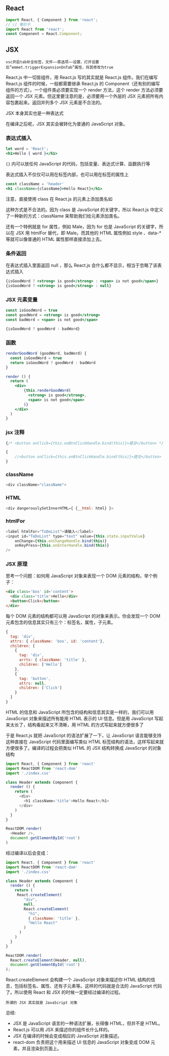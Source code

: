 
## React

```js
import React, { Component } from 'react';
// // 等价于
import React from 'react';
const Component = React.Component;
```


## JSX

`vsc开启tab补全标签，文件——首选项——设置，打开设置后”emmet.triggerExpansionOnTab”属性，将其修改为true`

React.js 中一切皆组件，用 React.js 写的其实就是 React.js 组件。我们在编写 React.js 组件的时候，一般都需要继承 React.js 的 Component（还有别的编写组件的方式）。一个组件类必须要实现一个 render 方法，这个 render 方法必须要返回一个 JSX 元素。但这里要注意的是，必须要用一个外层的 JSX 元素把所有内容包裹起来。返回并列多个 JSX 元素是不合法的。

JSX 本身其实也是一种表达式

在编译之后呢，JSX 其实会被转化为普通的 JavaScript 对象。

### 表达式插入

```jsx
let word = 'React';
<h1>Hello { word }</h1>
```
`{}` 内可以放任何 JavaScript 的代码，包括变量、表达式计算、函数执行等

表达式插入不仅仅可以用在标签内部，也可以用在标签的属性上

```jsx
const className = 'header'
<h1 className={className}>Hello React}</h1>
```

注意，直接使用 class 在 React.js 的元素上添加类名如 <div class=“xxx”> 这种方式是不合法的。因为 class 是 JavaScript 的关键字，所以 React.js 中定义了一种新的方式：className 来帮助我们给元素添加类名。

还有一个特例就是 for 属性，例如 <label for='male'>Male</label>，因为 for 也是 JavaScript 的关键字，所以在 JSX 用 htmlFor 替代，即 <label htmlFor='male'>Male</label>。而其他的 HTML 属性例如 style 、data-* 等就可以像普通的 HTML 属性那样直接添加上去。


### 条件返回

在表达式插入里面返回 null ，那么 React.js 会什么都不显示，相当于忽略了该表达式插入
```jsx
{isGoodWord ? <strong> is good</strong> : <span> is not good</span>}
{isGoodWord ? <strong> is good</strong> : null}
```

### JSX 元素变量

```jsx
const isGoodWord = true
const goodWord = <strong> is good</strong>
const badWord = <span> is not good</span>

{isGoodWord ? goodWord : badWord}
```


### 函数
```jsx
renderGoodWord (goodWord, badWord) {
  const isGoodWord = true
  return isGoodWord ? goodWord : badWord
}

render () {
  return (
    <div>
        {this.renderGoodWord(
          <strong> is good</strong>,
          <span> is not good</span>
        )}
    </div>
  )
}
```

### jsx 注释

```js
{/* <button onClick={this.onBtnClickHandle.bind(this)}>提交</button> */}

{
    //<button onClick={this.onBtnClickHandle.bind(this)}>提交</button>
}
```

### className

```js
<div className="className">
```

### HTML

```js
<div dangerouslySetInnerHTML={ {__html: html} }>
```

### htmlFor

```js
<label htmlFor="ToDoList">请输入</label>
<input id="ToDoList" type="text" value={this.state.inputValue}
    onChange={this.onChangeHandle.bind(this)}
    onKeyPress={this.onEnterHandle.bind(this)}
/>
```




### JSX 原理

思考一个问题：如何用 JavaScript 对象来表现一个 DOM 元素的结构，举个例子：

```html
<div class='box' id='content'>
  <div class='title'>Hello</div>
  <button>Click</button>
</div>
```

每个 DOM 元素的结构都可以用 JavaScript 的对象来表示。你会发现一个 DOM 元素包含的信息其实只有三个：标签名，属性，子元素。

```js
{
  tag: 'div',
  attrs: { className: 'box', id: 'content'},
  children: [
    {
      tag: 'div',
      arrts: { className: 'title' },
      children: ['Hello']
    },
    {
      tag: 'button',
      attrs: null,
      children: ['Click']
    }
  ]
}
```

HTML 的信息和 JavaScript 所包含的结构和信息其实是一样的，我们可以用 JavaScript 对象来描述所有能用 HTML 表示的 UI 信息。但是用 JavaScript 写起来太长了，结构看起来又不清晰，用 HTML 的方式写起来就方便很多了


于是 React.js 就把 JavaScript 的语法扩展了一下，让 JavaScript 语言能够支持这种直接在 JavaScript 代码里面编写类似 HTML 标签结构的语法，这样写起来就方便很多了。编译的过程会把类似 HTML 的 JSX 结构转换成 JavaScript 的对象结构


```js
import React, { Component } from 'react'
import ReactDOM from 'react-dom'
import './index.css'

class Header extends Component {
  render () {
    return (
      <div>
        <h1 className='title'>Hello React</h1>
      </div>
    )
  }
}

ReactDOM.render(
  <Header />,
  document.getElementById('root')
)
```

经过编译以后会变成：

```js
import React, { Component } from 'react'
import ReactDOM from 'react-dom'
import './index.css'

class Header extends Component {
  render () {
    return (
     React.createElement(
        "div",
        null,
        React.createElement(
          "h1",
          { className: 'title' },
          "Hello React"
        )
      )
    )
  }
}

ReactDOM.render(
  React.createElement(Header, null), 
  document.getElementById('root')
);
```

React.createElement 会构建一个 JavaScript 对象来描述你 HTML 结构的信息，包括标签名、属性、还有子元素等。这样的代码就是合法的 JavaScript 代码了。所以使用 React 和 JSX 的时候一定要经过编译的过程。


`所谓的 JSX 其实就是 JavaScript 对象`


总结:
- JSX 是 JavaScript 语言的一种语法扩展，长得像 HTML，但并不是 HTML。
- React.js 可以用 JSX 来描述你的组件长什么样的。
- JSX 在编译的时候会变成相应的 JavaScript 对象描述。
- react-dom 负责把这个用来描述 UI 信息的 JavaScript 对象变成 DOM 元素，并且渲染到页面上。
